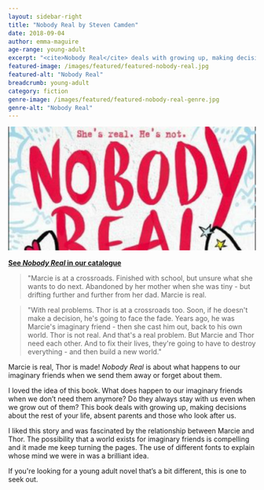```yaml
---
layout: sidebar-right
title: "Nobody Real by Steven Camden"
date: 2018-09-04
author: emma-maguire
age-range: young-adult
excerpt: "<cite>Nobody Real</cite> deals with growing up, making decisions about the rest of your life, absent parents and those who look after us."
featured-image: /images/featured/featured-nobody-real.jpg
featured-alt: "Nobody Real"
breadcrumb: young-adult
category: fiction
genre-image: /images/featured/featured-nobody-real-genre.jpg
genre-alt: "Nobody Real"
---
```


![Nobody Real](/images/featured/featured-nobody-real.jpg)

**[See <cite>Nobody Real</cite> in our catalogue](https://suffolk.spydus.co.uk/cgi-bin/spydus.exe/ENQ/OPAC/BIBENQ?BRN=2314804)**

> "Marcie is at a crossroads. Finished with school, but unsure what she wants to do next. Abandoned by her mother when she was tiny - but drifting further and further from her dad. Marcie is real.

> "With real problems. Thor is at a crossroads too. Soon, if he doesn't make a decision, he's going to face the fade. Years ago, he was Marcie's imaginary friend - then she cast him out, back to his own world. Thor is not real. And that's a real problem. But Marcie and Thor need each other. And to fix their lives, they're going to have to destroy everything - and then build a new world."

Marcie is real, Thor is made! <cite>Nobody Real</cite> is about what happens to our imaginary friends when we send them away or forget about them.

I loved the idea of this book. What does happen to our imaginary friends when we don’t need them anymore? Do they always stay with us even when we grow out of them? This book deals with growing up, making decisions about the rest of your life, absent parents and those who look after us.

I liked this story and was fascinated by the relationship between Marcie and Thor. The possibility that a world exists for imaginary friends is compelling and it made me keep turning the pages. The use of different fonts to explain whose mind we were in was a brilliant idea.

If you're looking for a young adult novel that’s a bit different, this is one to seek out.
